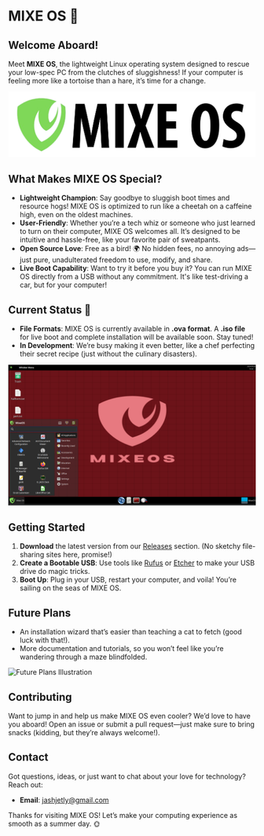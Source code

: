 # MIXE OS 🌊

## Welcome Aboard!
Meet **MIXE OS**, the lightweight Linux operating system designed to rescue your low-spec PC from the clutches of sluggishness! If your computer is feeling more like a tortoise than a hare, it’s time for a change.

![MIXE OS Logo](img/a1.png)  <!-- Replace with your actual image path -->

## What Makes MIXE OS Special?
- **Lightweight Champion**: Say goodbye to sluggish boot times and resource hogs! MIXE OS is optimized to run like a cheetah on a caffeine high, even on the oldest machines.
- **User-Friendly**: Whether you’re a tech whiz or someone who just learned to turn on their computer, MIXE OS welcomes all. It’s designed to be intuitive and hassle-free, like your favorite pair of sweatpants.
- **Open Source Love**: Free as a bird! 🌍 No hidden fees, no annoying ads—just pure, unadulterated freedom to use, modify, and share.
- **Live Boot Capability**: Want to try it before you buy it? You can run MIXE OS directly from a USB without any commitment. It's like test-driving a car, but for your computer!

## Current Status 🚀
- **File Formats**: MIXE OS is currently available in **.ova format**. A **.iso file** for live boot and complete installation will be available soon. Stay tuned!
- **In Development**: We’re busy making it even better, like a chef perfecting their secret recipe (just without the culinary disasters).

![Current Status Screenshot](img/a2.png)  <!-- Replace with your actual image path -->

## Getting Started
1. **Download** the latest version from our [Releases](#) section. (No sketchy file-sharing sites here, promise!)
2. **Create a Bootable USB**: Use tools like [Rufus](https://rufus.ie/) or [Etcher](https://www.balena.io/etcher/) to make your USB drive do magic tricks.
3. **Boot Up**: Plug in your USB, restart your computer, and voila! You’re sailing on the seas of MIXE OS.

## Future Plans
- An installation wizard that’s easier than teaching a cat to fetch (good luck with that!).
- More documentation and tutorials, so you won’t feel like you’re wandering through a maze blindfolded.

![Future Plans Illustration](images/future_plans.png)  <!-- Replace with your actual image path -->

## Contributing
Want to jump in and help us make MIXE OS even cooler? We’d love to have you aboard! Open an issue or submit a pull request—just make sure to bring snacks (kidding, but they’re always welcome!).

## Contact
Got questions, ideas, or just want to chat about your love for technology? Reach out:
- **Email**: [jashjetly@gmail.com](mailto:jashjetly@gmail.com)


Thanks for visiting MIXE OS! Let’s make your computing experience as smooth as a summer day. 🌞

